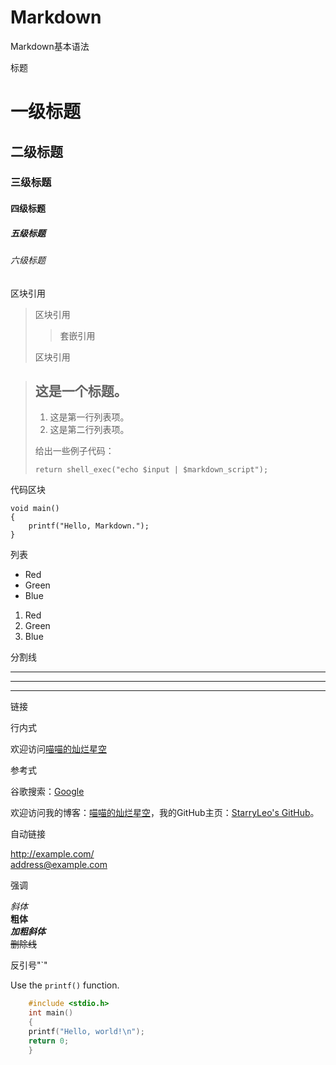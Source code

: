 # Markdown
Markdown基本语法

标题

# 一级标题
## 二级标题
### 三级标题
#### 四级标题
##### 五级标题
###### 六级标题

区块引用

> 区块引用
> 
>> 套嵌引用
> 
> 区块引用

> ## 这是一个标题。
> 
> 1.   这是第一行列表项。
> 2.   这是第二行列表项。
> 
> 给出一些例子代码：
> 
>     return shell_exec("echo $input | $markdown_script");

代码区块

    void main()
    {
        printf("Hello, Markdown.");
    }

列表

* Red
* Green
* Blue

1. Red
2. Green
3. Blue

分割线

***
---
___

链接

行内式

欢迎访问[喵喵的灿烂星空](https://starrycat.me "一个窝")

参考式

谷歌搜索：[Google][00]

欢迎访问我的博客：[喵喵的灿烂星空]，我的GitHub主页：[StarryLeo's GitHub]。

[00]: https://www.google.com
[喵喵的灿烂星空]: https://starrycat.me "一个窝"
[StarryLeo's GitHub]: https://github.com/StarryLeo

自动链接

<http://example.com/>  
<address@example.com>

强调

*斜体*  
**粗体**  
***加粗斜体***  
~~删除线~~

反引号"`"

Use the `printf()` function.
``` c
    #include <stdio.h>
    int main()
    {
    printf("Hello, world!\n");
    return 0;
    }
```


